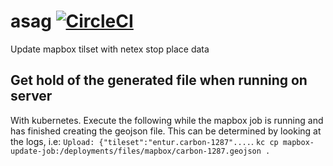 # asag [![CircleCI](https://circleci.com/gh/entur/asag/tree/master.svg?style=svg)](https://circleci.com/gh/entur/asag/tree/master)
Update mapbox tilset with netex stop place data 


## Get hold of the generated file when running on server

With kubernetes. Execute the following while the mapbox job is running and has finished creating the geojson file. This can be determined by looking at the logs, i.e: `Upload: {"tileset":"entur.carbon-1287"....`.
```kc cp mapbox-update-job:/deployments/files/mapbox/carbon-1287.geojson .```
